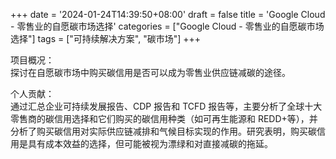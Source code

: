 +++
date = '2024-01-24T14:39:50+08:00'
draft = false
title = 'Google Cloud - 零售业的自愿碳市场选择'
categories = ["Google Cloud - 零售业的自愿碳市场选择"]
tags = ["可持续解决方案", "碳市场"]
+++

项目概况：
<br>探讨在自愿碳市场中购买碳信用是否可以成为零售业供应链减碳的途径。 

个人贡献：
<br>通过汇总企业可持续发展报告、CDP 报告和 TCFD 报告等，主要分析了全球十大零售商的碳信用选择和它们购买的碳信用种类（如可再生能源和 REDD+等），并分析了购买碳信用对实际供应链减排和气候目标实现的作用。研究表明，购买碳信用是具有成本效益的选择，但可能被视为漂绿和对直接减碳的拖延。